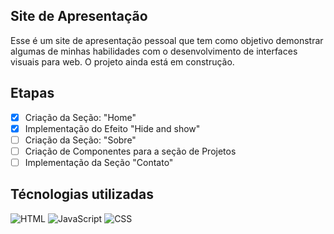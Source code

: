 ## Site de Apresentação

Esse é um site de apresentação pessoal que tem como objetivo demonstrar algumas de minhas habilidades com o desenvolvimento de interfaces visuais para web.
O projeto ainda está em construção.

## Etapas

- [x] Criação da Seção: "Home"
- [x] Implementação do Efeito "Hide and show"
- [ ] Criação da Seção: "Sobre"
- [ ] Criação de Componentes para a seção de Projetos
- [ ] Implementação da Seção "Contato"

## Técnologias utilizadas 

![HTML](https://img.shields.io/badge/HTML-E34F26?style=for-the-badge&logo=html5&logoColor=white)
![JavaScript](https://img.shields.io/badge/JavaScript-F7DF1E?style=for-the-badge&logo=javascript&logoColor=black)
![CSS](https://img.shields.io/badge/CSS-1572B6?style=for-the-badge&logo=css3&logoColor=white)
